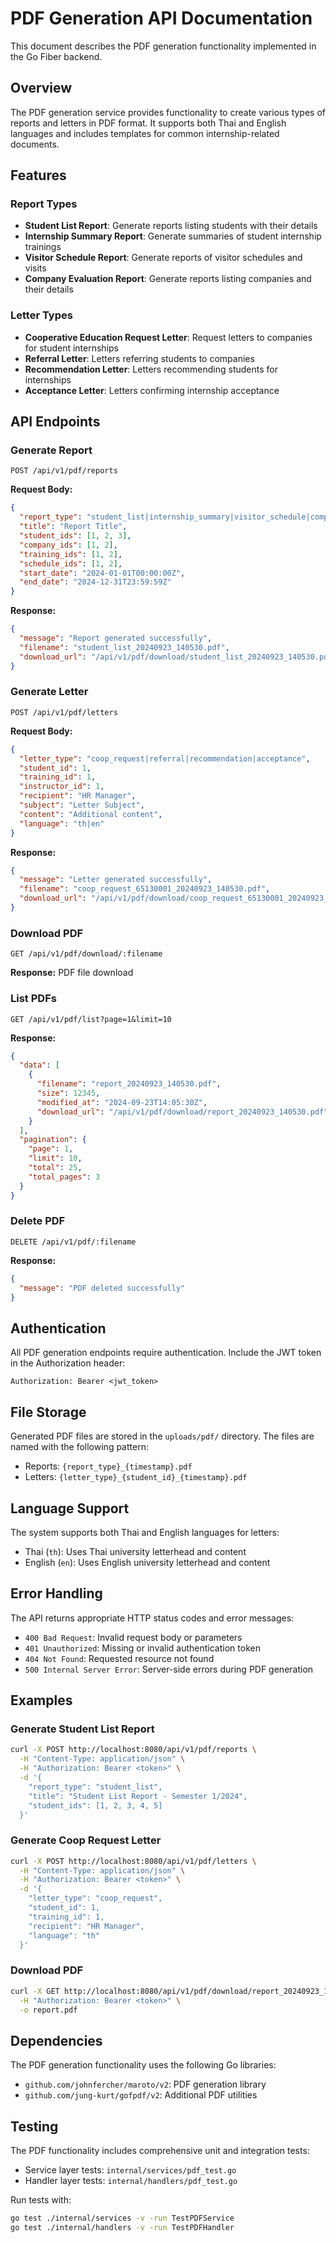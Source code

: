 # PDF Generation API Documentation

This document describes the PDF generation functionality implemented in the Go Fiber backend.

## Overview

The PDF generation service provides functionality to create various types of reports and letters in PDF format. It supports both Thai and English languages and includes templates for common internship-related documents.

## Features

### Report Types
- **Student List Report**: Generate reports listing students with their details
- **Internship Summary Report**: Generate summaries of student internship trainings
- **Visitor Schedule Report**: Generate reports of visitor schedules and visits
- **Company Evaluation Report**: Generate reports listing companies and their details

### Letter Types
- **Cooperative Education Request Letter**: Request letters to companies for student internships
- **Referral Letter**: Letters referring students to companies
- **Recommendation Letter**: Letters recommending students for internships
- **Acceptance Letter**: Letters confirming internship acceptance

## API Endpoints

### Generate Report
```
POST /api/v1/pdf/reports
```

**Request Body:**
```json
{
  "report_type": "student_list|internship_summary|visitor_schedule|company_evaluation",
  "title": "Report Title",
  "student_ids": [1, 2, 3],
  "company_ids": [1, 2],
  "training_ids": [1, 2],
  "schedule_ids": [1, 2],
  "start_date": "2024-01-01T00:00:00Z",
  "end_date": "2024-12-31T23:59:59Z"
}
```

**Response:**
```json
{
  "message": "Report generated successfully",
  "filename": "student_list_20240923_140530.pdf",
  "download_url": "/api/v1/pdf/download/student_list_20240923_140530.pdf"
}
```

### Generate Letter
```
POST /api/v1/pdf/letters
```

**Request Body:**
```json
{
  "letter_type": "coop_request|referral|recommendation|acceptance",
  "student_id": 1,
  "training_id": 1,
  "instructor_id": 1,
  "recipient": "HR Manager",
  "subject": "Letter Subject",
  "content": "Additional content",
  "language": "th|en"
}
```

**Response:**
```json
{
  "message": "Letter generated successfully",
  "filename": "coop_request_65130001_20240923_140530.pdf",
  "download_url": "/api/v1/pdf/download/coop_request_65130001_20240923_140530.pdf"
}
```

### Download PDF
```
GET /api/v1/pdf/download/:filename
```

**Response:** PDF file download

### List PDFs
```
GET /api/v1/pdf/list?page=1&limit=10
```

**Response:**
```json
{
  "data": [
    {
      "filename": "report_20240923_140530.pdf",
      "size": 12345,
      "modified_at": "2024-09-23T14:05:30Z",
      "download_url": "/api/v1/pdf/download/report_20240923_140530.pdf"
    }
  ],
  "pagination": {
    "page": 1,
    "limit": 10,
    "total": 25,
    "total_pages": 3
  }
}
```

### Delete PDF
```
DELETE /api/v1/pdf/:filename
```

**Response:**
```json
{
  "message": "PDF deleted successfully"
}
```

## Authentication

All PDF generation endpoints require authentication. Include the JWT token in the Authorization header:

```
Authorization: Bearer <jwt_token>
```

## File Storage

Generated PDF files are stored in the `uploads/pdf/` directory. The files are named with the following pattern:
- Reports: `{report_type}_{timestamp}.pdf`
- Letters: `{letter_type}_{student_id}_{timestamp}.pdf`

## Language Support

The system supports both Thai and English languages for letters:
- Thai (`th`): Uses Thai university letterhead and content
- English (`en`): Uses English university letterhead and content

## Error Handling

The API returns appropriate HTTP status codes and error messages:

- `400 Bad Request`: Invalid request body or parameters
- `401 Unauthorized`: Missing or invalid authentication token
- `404 Not Found`: Requested resource not found
- `500 Internal Server Error`: Server-side errors during PDF generation

## Examples

### Generate Student List Report
```bash
curl -X POST http://localhost:8080/api/v1/pdf/reports \
  -H "Content-Type: application/json" \
  -H "Authorization: Bearer <token>" \
  -d '{
    "report_type": "student_list",
    "title": "Student List Report - Semester 1/2024",
    "student_ids": [1, 2, 3, 4, 5]
  }'
```

### Generate Coop Request Letter
```bash
curl -X POST http://localhost:8080/api/v1/pdf/letters \
  -H "Content-Type: application/json" \
  -H "Authorization: Bearer <token>" \
  -d '{
    "letter_type": "coop_request",
    "student_id": 1,
    "training_id": 1,
    "recipient": "HR Manager",
    "language": "th"
  }'
```

### Download PDF
```bash
curl -X GET http://localhost:8080/api/v1/pdf/download/report_20240923_140530.pdf \
  -H "Authorization: Bearer <token>" \
  -o report.pdf
```

## Dependencies

The PDF generation functionality uses the following Go libraries:
- `github.com/johnfercher/maroto/v2`: PDF generation library
- `github.com/jung-kurt/gofpdf/v2`: Additional PDF utilities

## Testing

The PDF functionality includes comprehensive unit and integration tests:
- Service layer tests: `internal/services/pdf_test.go`
- Handler layer tests: `internal/handlers/pdf_test.go`

Run tests with:
```bash
go test ./internal/services -v -run TestPDFService
go test ./internal/handlers -v -run TestPDFHandler
```
